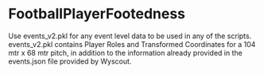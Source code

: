 # FootballPlayerFootedness

Use events_v2.pkl for any event level data to be used in any of the scripts. 
events_v2.pkl contains Player Roles and Transformed Coordinates for a 104 mtr x 68 mtr pitch, in addition to the information already provided in the events.json file provided by Wyscout. 
